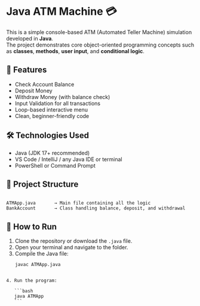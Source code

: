 # Java ATM Machine 💳

This is a simple console-based ATM (Automated Teller Machine) simulation developed in **Java**.  
The project demonstrates core object-oriented programming concepts such as **classes**, **methods**, **user input**, and **conditional logic**.

## 🔧 Features

- Check Account Balance  
- Deposit Money  
- Withdraw Money (with balance check)  
- Input Validation for all transactions  
- Loop-based interactive menu  
- Clean, beginner-friendly code

## 🛠️ Technologies Used

- Java (JDK 17+ recommended)
- VS Code / IntelliJ / any Java IDE or terminal
- PowerShell or Command Prompt

## 📂 Project Structure

```

ATMApp.java       → Main file containing all the logic
BankAccount       → Class handling balance, deposit, and withdrawal

````

## 🚀 How to Run

1. Clone the repository or download the `.java` file.
2. Open your terminal and navigate to the folder.
3. Compile the Java file:
   ```bash
   javac ATMApp.java
````

4. Run the program:

   ```bash
   java ATMApp
   ```

